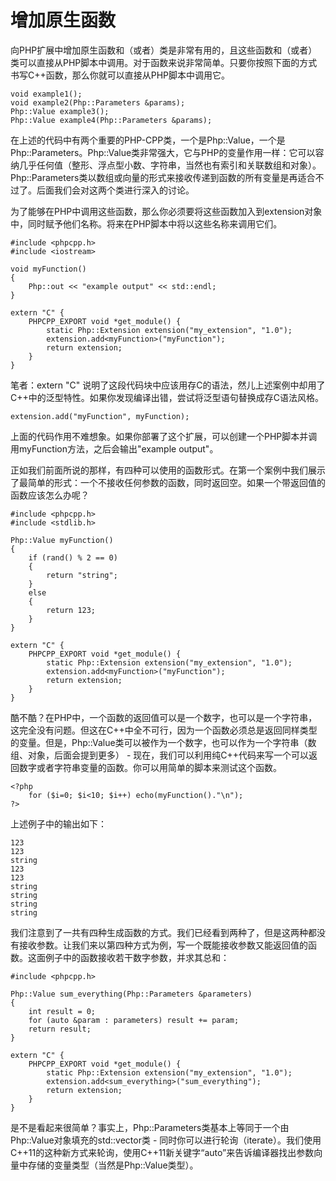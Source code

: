 # 增加原生函数
向PHP扩展中增加原生函数和（或者）类是非常有用的，且这些函数和（或者）类可以直接从PHP脚本中调用。对于函数来说非常简单。只要你按照下面的方式书写C++函数，那么你就可以直接从PHP脚本中调用它。

```
void example1();
void example2(Php::Parameters &params);
Php::Value example3();
Php::Value example4(Php::Parameters &params);
```

在上述的代码中有两个重要的PHP-CPP类，一个是Php::Value，一个是Php::Parameters。Php::Value类非常强大，它与PHP的变量作用一样：它可以容纳几乎任何值（整形、浮点型小数、字符串，当然也有索引和关联数组和对象）。Php::Parameters类以数组或向量的形式来接收传递到函数的所有变量是再适合不过了。后面我们会对这两个类进行深入的讨论。

为了能够在PHP中调用这些函数，那么你必须要将这些函数加入到extension对象中，同时赋予他们名称。将来在PHP脚本中将以这些名称来调用它们。

```
#include <phpcpp.h>
#include <iostream>

void myFunction()
{
    Php::out << "example output" << std::endl;
}

extern "C" {
    PHPCPP_EXPORT void *get_module() {
        static Php::Extension extension("my_extension", "1.0");
        extension.add<myFunction>("myFunction");
        return extension;
    }
}
```

笔者：extern "C" 说明了这段代码块中应该用存C的语法，然儿上述案例中却用了C++中的泛型特性。如果你发现编译出错，尝试将泛型语句替换成存C语法风格。

```
extension.add("myFunction", myFunction);
```

上面的代码作用不难想象。如果你部署了这个扩展，可以创建一个PHP脚本并调用myFunction方法，之后会输出"example output"。

正如我们前面所说的那样，有四种可以使用的函数形式。在第一个案例中我们展示了最简单的形式：一个不接收任何参数的函数，同时返回空。如果一个带返回值的函数应该怎么办呢？

```
#include <phpcpp.h>
#include <stdlib.h>

Php::Value myFunction()
{
    if (rand() % 2 == 0)
    {
        return "string";
    }
    else
    {
        return 123;
    }
}

extern "C" {
    PHPCPP_EXPORT void *get_module() {
        static Php::Extension extension("my_extension", "1.0");
        extension.add<myFunction>("myFunction");
        return extension;
    }
}
```

酷不酷？在PHP中，一个函数的返回值可以是一个数字，也可以是一个字符串，这完全没有问题。但这在C++中全不可行，因为一个函数必须总是返回同样类型的变量。但是，Php::Value类可以被作为一个数字，也可以作为一个字符串（数组、对象，后面会提到更多） - 现在，我们可以利用纯C++代码来写一个可以返回数字或者字符串变量的函数。你可以用简单的脚本来测试这个函数。


```
<?php
    for ($i=0; $i<10; $i++) echo(myFunction()."\n");
?>
```

上述例子中的输出如下：

```
123
123
string
123
123
string
string
string
string
```

我们注意到了一共有四种生成函数的方式。我们已经看到两种了，但是这两种都没有接收参数。让我们来以第四种方式为例，写一个既能接收参数又能返回值的函数。这面例子中的函数接收若干数字参数，并求其总和：

```
#include <phpcpp.h>

Php::Value sum_everything(Php::Parameters &parameters)
{
    int result = 0;
    for (auto &param : parameters) result += param;
    return result;
}

extern "C" {
    PHPCPP_EXPORT void *get_module() {
        static Php::Extension extension("my_extension", "1.0");
        extension.add<sum_everything>("sum_everything");
        return extension;
    }
}
```

是不是看起来很简单？事实上，Php::Parameters类基本上等同于一个由Php::Value对象填充的std::vector类 - 同时你可以进行轮询（iterate）。我们使用C++11的这种新方式来轮询，使用C++11新关键字“auto”来告诉编译器找出参数向量中存储的变量类型（当然是Php::Value类型）。


